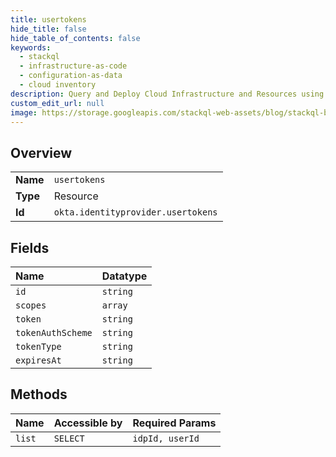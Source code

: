 ```yaml
---
title: usertokens
hide_title: false
hide_table_of_contents: false
keywords:
  - stackql
  - infrastructure-as-code
  - configuration-as-data
  - cloud inventory
description: Query and Deploy Cloud Infrastructure and Resources using SQL
custom_edit_url: null
image: https://storage.googleapis.com/stackql-web-assets/blog/stackql-blog-post-featured-image.png
---
```

  
    

## Overview
<table><tbody>
<tr><td><b>Name</b></td><td><code>usertokens</code></td></tr>
<tr><td><b>Type</b></td><td>Resource</td></tr>
<tr><td><b>Id</b></td><td><code>okta.identityprovider.usertokens</code></td></tr>
</tbody></table>

## Fields
| Name | Datatype |
|:-----|:---------|
| `id` | `string` |
| `scopes` | `array` |
| `token` | `string` |
| `tokenAuthScheme` | `string` |
| `tokenType` | `string` |
| `expiresAt` | `string` |
## Methods
| Name | Accessible by | Required Params |
|:-----|:--------------|:----------------|
| `list` | `SELECT` | `idpId, userId` |
